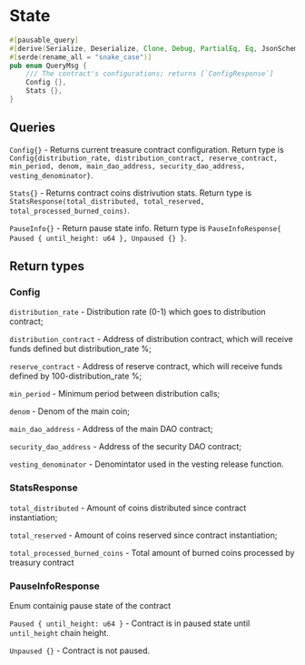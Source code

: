 # State

```rust
#[pausable_query]
#[derive(Serialize, Deserialize, Clone, Debug, PartialEq, Eq, JsonSchema)]
#[serde(rename_all = "snake_case")]
pub enum QueryMsg {
    /// The contract's configurations; returns [`ConfigResponse`]
    Config {},
    Stats {},
}
```

## Queries

`Config{}` - Returns current treasure contract configuration. Return type is `Config{distribution_rate, distribution_contract, reserve_contract, min_period, denom, main_dao_address, security_dao_address, vesting_denominator}`.

`Stats{}` - Returns contract coins distrivution stats. Return type is `StatsResponse(total_distributed, total_reserved, total_processed_burned_coins)`.

`PauseInfo{}` - Return pause state info. Return type is `PauseInfoResponse{ Paused { until_height: u64 }, Unpaused {} }`.

## Return types

### Config
`distribution_rate` - Distribution rate (0-1) which goes to distribution contract;

`distribution_contract` - Address of distribution contract, which will receive funds defined but distribution_rate %;

`reserve_contract` - Address of reserve contract, which will receive funds defined by 100-distribution_rate %;

`min_period` - Minimum period between distribution calls;

`denom` - Denom of the main coin;

`main_dao_address` - Address of the main DAO contract;

`security_dao_address` - Address of the security DAO contract;

`vesting_denominator` - Denomintator used in the vesting release function.


### StatsResponse
`total_distributed` - Amount of coins distributed since contract instantiation;

`total_reserved` - Amount of coins reserved since contract instantiation;

`total_processed_burned_coins` - Total amount of burned coins processed by treasury contract

### PauseInfoResponse
Enum containig pause state of the contract

`Paused { until_height: u64 }` - Contract is in paused state until `until_height` chain height.

`Unpaused {}` - Contract is not paused.
